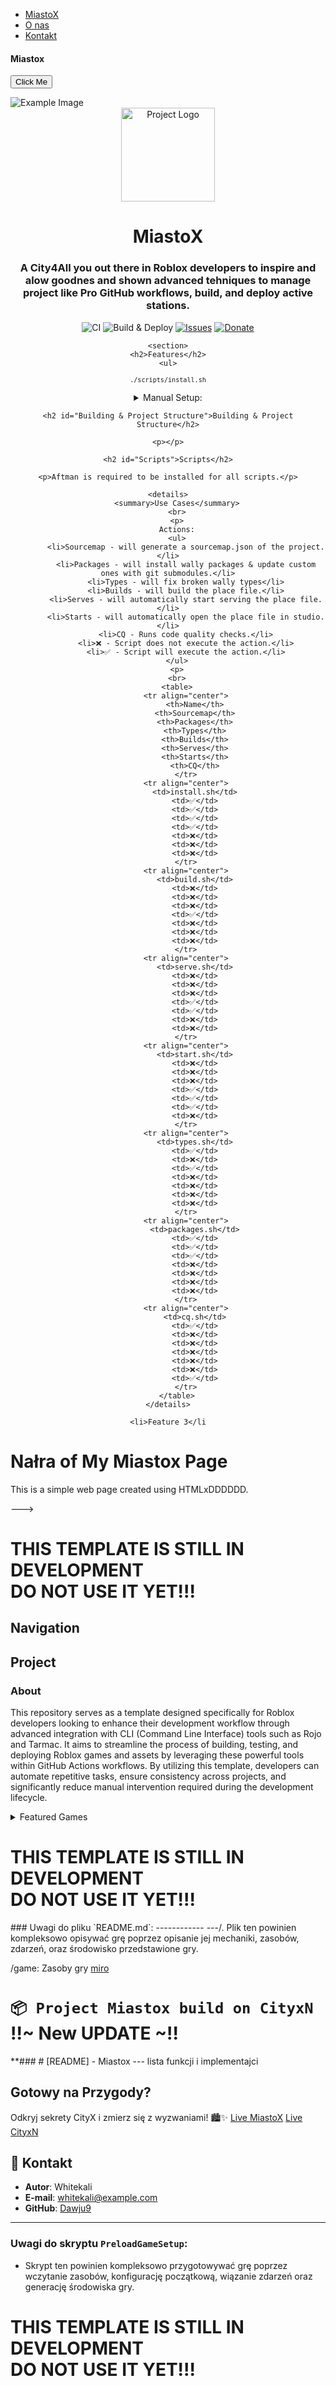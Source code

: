 <!---------<div>
<head>
  <title>#MiastoX Home page</title>
  <link rel="stylesheet" href="style.css">
  <style>
    body {
      font-family: Arial, sans-serif;
      background-color: #f2f2f2;
    }
    .title {
      background-color: #4CAF50;
      color: #fff;
      padding: 20px;
      text-align: center;
    }
    .title-text {
      font-size: 24px;
      font-weight: bold;
    }
    .click-option {
      background-color: #4CAF50;
      color: #fff;
      padding: 10px 20px;
      border: none;
      border-radius: 5px;
      cursor: pointer;
    }
    .click-option:hover {
      background-color: #3e8e41;
    }
    nav {
      background-color: #333;
      color: #fff;
      padding: 10px;
      text-align: center;
    }
    nav ul {
      list-style: none;
      margin: 0;
      padding: 0;
    }
    nav li {
      display: inline-block;
      margin-right: 20px;
    }
    nav a {
      color: #fff;
      text-decoration: none;
    }
    nav a:hover {
      color: #ccc;
    }
  </style></head></div>
 --->
<body>
  <div class="title">
    <div class="title-text">
      <nav>
        <ul>
          <li><a href="#">MiastoX</a></li>
          <li><a href="#">O nas</a></li>
          <li><a href="#">Kontakt</a></li>
        </ul>
      </nav>
      <h4>Miastox</h4>
    </div>
  </div>
  <button class="click-option" onclick="clickOption()">Click Me</button>
  <p id="result"></p> <img src="https://example.com/image.jpg" alt="Example Image"> 
 <div align='center'>
    <img src="./gh-assets/project_logo.svg" alt="Project Logo" width="150" height="150">
    <h1 id="Top">MiastoX</h1>
    <h3>A City4All you out there in Roblox developers to inspire and alow goodnes and shown advanced tehniques to manage project like Pro GitHub workflows, build, and deploy active stations.</h3>
    <img src="https://github.com/iceeburr/roblox-video-codec/actions/workflows/ci.yaml/badge.svg" alt="CI">
    <img src="https://github.com/iceeburr/roblox-video-codec/actions/workflows/release.yaml/badge.svg" alt="Build & Deploy">
    <a href=""><img src="https://img.shields.io/github/issues/iceeburr/roblox-template.svg" alt="Issues"></a>
    <a href="https://www.paypal.me/dawju9"><img src="https://img.shields.io/badge/donate-PayPal-green.svg" alt="Donate"></a>

    <section>
    <h2>Features</h2>
    <ul>
<code>`./scripts/install.sh`</code>

<details>
    <summary>Manual Setup:</summary>
    <br>
    <p>
    First, please head over to the <a href="https://github.com/LPGhatguy/aftman/releases/latest">aftman releases page</a> and download the latest version. Open your terminal and <code>cd</code> into the directory. Finally run <code>./aftman self-install</code>.</br>
    Now you can run <code>aftman install</code>, followed by <code>wally install</code>.
    </br>
    That's it! Read how to build the place file further. (or use the <a href="scripts/build.sh">build.sh</a> script)
    </p>
</details>


    <h2 id="Building & Project Structure">Building & Project Structure</h2>

    <p></p>

    <h2 id="Scripts">Scripts</h2>

    <p>Aftman is required to be installed for all scripts.</p>

    <details>
        <summary>Use Cases</summary>
        <br>
        <p>
        Actions:
        <ul>
            <li>Sourcemap - will generate a sourcemap.json of the project.</li>
            <li>Packages - will install wally packages & update custom ones with git submodules.</li>
            <li>Types - will fix broken wally types</li>
            <li>Builds - will build the place file.</li>
            <li>Serves - will automatically start serving the place file.</li>
            <li>Starts - will automatically open the place file in studio.</li>
            <li>CQ - Runs code quality checks.</li>
            <li>❌ - Script does not execute the action.</li>
            <li>✅ - Script will execute the action.</li>
        </ul>
        <p>
        <br>
        <table>
            <tr align="center">
                <th>Name</th>
                <th>Sourcemap</th>
                <th>Packages</th>
                <th>Types</th>
                <th>Builds</th>
                <th>Serves</th>
                <th>Starts</th>
                <th>CQ</th>
            </tr>
            <tr align="center">
                <td>install.sh</td>
                <td>✅</td>
                <td>✅</td>
                <td>✅</td>
                <td>✅</td>
                <td>❌</td>
                <td>❌</td>
                <td>❌</td>
            </tr>
            <tr align="center">
                <td>build.sh</td>
                <td>❌</td>
                <td>❌</td>
                <td>❌</td>
                <td>✅</td>
                <td>❌</td>
                <td>❌</td>
                <td>❌</td>
            </tr>
            <tr align="center">
                <td>serve.sh</td>
                <td>❌</td>
                <td>❌</td>
                <td>❌</td>
                <td>✅</td>
                <td>✅</td>
                <td>❌</td>
                <td>❌</td>
            </tr>
            <tr align="center">
                <td>start.sh</td>
                <td>❌</td>
                <td>❌</td>
                <td>❌</td>
                <td>✅</td>
                <td>✅</td>
                <td>✅</td>
                <td>❌</td>
            </tr>
            <tr align="center">
                <td>types.sh</td>
                <td>✅</td>
                <td>❌</td>
                <td>✅</td>
                <td>❌</td>
                <td>❌</td>
                <td>❌</td>
                <td>❌</td>
            </tr>
            <tr align="center">
                <td>packages.sh</td>
                <td>✅</td>
                <td>✅</td>
                <td>✅</td>
                <td>❌</td>
                <td>❌</td>
                <td>❌</td>
                <td>❌</td>
            </tr>
            <tr align="center">
                <td>cq.sh</td>
                <td>✅</td>
                <td>❌</td>
                <td>❌</td>
                <td>❌</td>
                <td>❌</td>
                <td>❌</td>
                <td>✅</td>
            </tr>
        </table>
    </details>

    <li>Feature 3</li
</div>

  <script>
    function clickOption() {
      document.getElementById("result").innerHTML = "You clicked the button!";
    }
  </script>
</body>
</html>
  <h1>Nałra of My Miastox Page</h1> 
 <p>This is a simple web page created using HTMLxDDDDDD.</p> 

--->









<h1>THIS TEMPLATE IS STILL IN DEVELOPMENT<br>DO NOT USE IT YET!!!</h1>

<h2 id="Navigation">Navigation</h2>

<h2 id="Project">Project</h3>

<h3 id="About">About</h2>

<p>
This repository serves as a template designed specifically for Roblox developers looking to enhance their development workflow through advanced integration with CLI (Command Line Interface) tools such as Rojo and Tarmac. It aims to streamline the process of building, testing, and deploying Roblox games and assets by leveraging these powerful tools within GitHub Actions workflows. By utilizing this template, developers can automate repetitive tasks, ensure consistency across projects, and significantly reduce manual intervention required during the development lifecycle.
</p>

<details>
	<summary>Featured Games</summary>
	<nav>
		<ol>
			<li><a href="#Project">Project</a></li>
			<ol>
				<li><a href="#About">About</a></li>
				<li><a href="#Features">Features</a></li>
				<li><a href="#Getting Started">Getting Started</a></li>
				<li><a href="#Building & Project Structure">Building & Project Structure</a></li>
				<li><a href="#Scripts">Scripts</a></li>
			</ol>
			<li><a href="#Contributing">Contributing</a></li>
			<li><a href="#License & Copyright">License & Copyright</a></li>
		</ol>
	</nav>
    <a href=""><h3>Tang County by Hebei Studios</h3></a>
    <img src="" alt="Tang County">
    <br>
    <i>Want your game in this list? Open an issue or contact me on Discord @iceeburr</i>
</details>
 </body>
 
  </html>



<!----
<h2 id="Features">Features</h2>

<p></p>

<h2 id="Getting Started">Getting Started</h2>

<p>
To get started, simply clone this repository and follow the setup instructions detailed further. You can customize everything according to your needs.
</p>

<code>git clone https://github.com/iceeburr/roblox-template</code>

<p>
You can either do it manually or use the all-in-one <a href="scripts/install.sh">install.sh</a> script. You can find other useful command snippets in there as well.
</p>
--->

<h1>THIS TEMPLATE IS STILL IN DEVELOPMENT<br>DO NOT USE IT YET!!!</h1>
### Uwagi do pliku `README.md`:
------------
---/. Plik ten powinien kompleksowo opisywać grę poprzez opisanie jej mechaniki, zasobów, zdarzeń, oraz środowisko przedstawione gry.

/game: Zasoby gry
[miro](https://miro.com/app/board/uXjVKtfWXNY=/?share_link_id=381033713650)
# `📦 Project Miastox build on CityxN` !!~ New UPDATE ~!!

**### # [README] - Miastox --- lista funkcji i implementajci

## **Gotowy na Przygody?**

Odkryj sekrety CityX i zmierz się z wyzwaniami! 🏙️✨
[Live MiastoX](https://dawju9.github.io/MiastoX/)
[Live CityxN](https://dawju9.github.io/cityx/)

## 👤 **Kontakt**

- **Autor**: Whitekali
- **E-mail**: whitekali@example.com
- **GitHub**: [Dawju9](https://github.com/Dawju9)

---

### Uwagi do skryptu `PreloadGameSetup`:
- Skrypt ten powinien kompleksowo przygotowywać grę poprzez wczytanie zasobów, konfigurację początkową, wiązanie zdarzeń oraz generację środowiska gry.









<h1>THIS TEMPLATE IS STILL IN DEVELOPMENT<br>DO NOT USE IT YET!!!</h1><!----

<h2 id="Contributing">Contributing</h2>

<p>
There are several ways how you can potentially contribute to this project. One important way to contribute is to actually <i>report bugs/issues</i> you might identify. In addition you can also bring up <i>feature/enhancements</i> requests. Another way is to <i>help translating</i> the README to a wider range of different languages by committing to the <a href="translations">translations</a> folder.
<br>
Make sure you read the <a href=".github/CODE_OF_CONDUCT.md">Code of Conduct</a> and <a href=".github/CONTRIBUTING.md">Contributing Guide</a> first, as well as all other <a href=".github">support guides</a>.
</p>

<h2 id="License & Copyright">License & Copyright</h2>

<p>
This template is distributed and licensed under the MIT License. See <a href="LICENSE">LICENSE</a> for more detailed information. This is NOT legal advice!
</p>

<a href="#Top"><i><u>Back To Top ⬆️</u></i></a>
---> 
</html>

